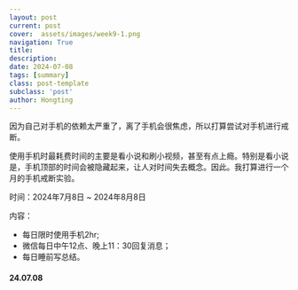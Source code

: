 ```yaml
---
layout: post
current: post
cover:  assets/images/week9-1.png
navigation: True
title: 
description: 
date: 2024-07-08
tags: [summary]
class: post-template
subclass: 'post'
author: Hongting
---
```


因为自己对手机的依赖太严重了，离了手机会很焦虑，所以打算尝试对手机进行戒断。

使用手机时最耗费时间的主要是看小说和刷小视频，甚至有点上瘾。特别是看小说是，手机顶部的时间会被隐藏起来，让人对时间失去概念。因此。我打算进行一个月的手机戒断实验。

时间：2024年7月8日 ~ 2024年8月8日

内容：
- 每日限时使用手机2hr;
- 微信每日中午12点、晚上11：30回复消息；
- 每日睡前写总结。


#### 24.07.08
